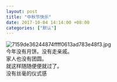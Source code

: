 ```yaml
---
layout: post
title: "中秋节快乐"
date: 2017-10-04 14:14:00 +08:00
categories: ["默认"]
---
```


<p><img src="https://xy07-1251893119.costj.myqcloud.com/2017/10/05/11972046.jpg" alt="7159de36244874ffff0613ad783e48f3.jpg" title="7159de36244874ffff0613ad783e48f3.jpg"><br />今年没有月饼。没有走亲戚。<br />家人也没有团圆。<br />就这样随随便便就过了。<br />没有丝毫的仪式感</p>